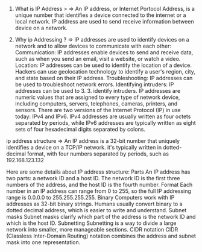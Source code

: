 1. What is IP Address > 
=> An IP address, or Internet Portocol Address, is a unique number that identifies a device connected to the internet or a local network. IP address are used to send receive information between device on a network. 

2. Why ip Addressing ? 
=> IP addresses are used to identify devices on a network and to allow devices to communicate with each other: 
Communication: IP addresses enable devices to send and receive data, such as when you send an email, visit a website, or watch a video. 
Location: IP addresses can be used to identify the location of a device. Hackers can use geolocation technology to identify a user's region, city, and state based on their IP address. 
Troubleshooting: IP addresses can be used to troubleshoot network errors. 
Identifying intruders: IP addresses can be used to 3. 3. identify intruders. 
IP addresses are numeric values that are assigned to every type of network device, including computers, servers, telephones, cameras, printers, and sensors. 
There are two versions of the Internet Protocol (IP) in use today: IPv4 and IPv6. IPv4 addresses are usually written as four octets separated by periods, while IPv6 addresses are typically written as eight sets of four hexadecimal digits separated by colons. 

ip address structure 
=> An IP address is a 32-bit number that uniquely identifies a device on a TCP/IP network. it's typically written in dotted-decimal format, with four numbers separated by periods, such as 192.168.123.132


Here are some details about IP address structure: 
Parts
An IP address has two parts: a network ID and a host ID. The network ID is the first three numbers of the address, and the host ID is the fourth number. 
Format
Each number in an IP address can range from 0 to 255, so the full IP addressing range is 0.0.0.0 to 255.255.255.255. 
Binary
Computers work with IP addresses as 32-bit binary strings. Humans usually convert binary to a dotted decimal address, which is easier to write and understand. 
Subnet masks
Subnet masks clarify which part of the address is the network ID and which is the host ID. 
Subnetting
Subnetting is a way to divide a large network into smaller, more manageable sections. 
CIDR notation
CIDR (Classless Inter-Domain Routing) notation combines the address and subnet mask into one representation. 